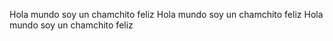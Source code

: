 Hola mundo soy un chamchito feliz
Hola mundo soy un chamchito feliz
Hola mundo soy un chamchito feliz
